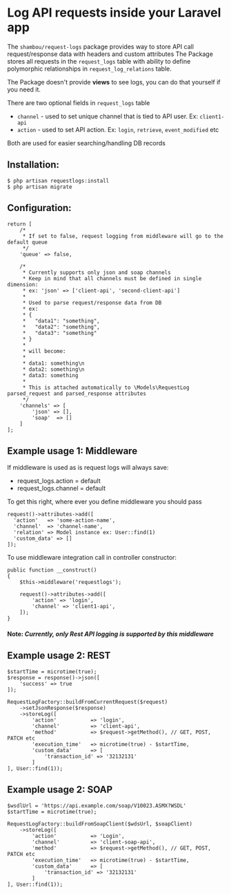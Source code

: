 # Log API requests inside your Laravel app

The `shambou/request-logs` package provides way to store API call request/response data with headers and custom attributes
The Package stores all requests in the `request_logs` table with ability to define polymorphic relationships in `request_log_relations` table. 

The Package doesn't provide **views** to see logs, you can do that yourself if you need it.

There are two optional fields in `request_logs` table
- `channel` - used to set unique channel that is tied to API user. Ex: `client1-api` 
- `action`  - used to set API action. Ex: `login`, `retrieve`, `event_modified` etc

Both are used for easier searching/handling DB records

## Installation:
```
$ php artisan requestlogs:install
$ php artisan migrate
```

## Configuration:
```
return [
    /*
     * If set to false, request logging from middleware will go to the default queue
     */
    'queue' => false,

    /*
     * Currently supports only json and soap channels
     * Keep in mind that all channels must be defined in single dimension:
     * ex: 'json' => ['client-api', 'second-client-api']
     *
     * Used to parse request/response data from DB
     * ex:
     * {
     *   "data1": "something",
     *   "data2": "something",
     *   "data3": "something"
     * }
     *
     * will become:
     *
     * data1: something\n
     * data2: something\n
     * data3: something
     *
     * This is attached automatically to \Models\RequestLog parsed_request and parsed_response attributes
     */
    'channels' => [
        'json' => [],
        'soap'  => []
    ]
];
```

## Example usage 1: Middleware

If middleware is used as is request logs will always save:
- request_logs.action = default 
- request_logs.channel = default

To get this right, where ever you define middleware you should pass

```
request()->attributes->add([
  'action'   => 'some-action-name',
  'channel'  => 'channel-name',
  'relation' => Model instance ex: User::find(1)
  'custom_data' => []
]);
```
To use middleware integration call in controller constructor:
```
public function __construct()
{
    $this->middleware('requestlogs');

    request()->attributes->add([
        'action' => 'login',
        'channel' => 'client1-api',
    ]);
}
```

#### Note: *Currently, only Rest API logging is supported by this middleware*

## Example usage 2: REST

```
$startTime = microtime(true);
$response = response()->json([
    'success' => true
]);

RequestLogFactory::buildFromCurrentRequest($request)
    ->setJsonResponse($response)
    ->storeLog([
        'action'           => 'login',
        'channel'          => 'client-api',
        'method'           => $request->getMethod(), // GET, POST, PATCH etc 
        'execution_time'   => microtime(true) - $startTime,
        'custom_data'      => [
            'transaction_id' => '32132131'
        ]
], User::find(1));
```

## Example usage 2: SOAP

```
$wsdlUrl = 'https://api.example.com/soap/V10023.ASMX?WSDL'
$startTime = microtime(true);

RequestLogFactory::buildFromSoapClient($wdsUrl, $soapClient)
    ->storeLog([
        'action'           => 'Login',
        'channel'          => 'client-soap-api',
        'method'           => $request->getMethod(), // GET, POST, PATCH etc 
        'execution_time'   => microtime(true) - $startTime,
        'custom_data'      => [
            'transaction_id' => '32132131'
        ]
], User::find(1));
```
